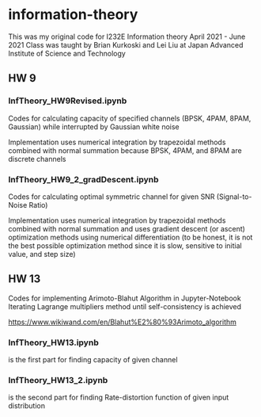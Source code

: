 # information-theory

This was my original code for I232E Information theory April 2021 - June 2021
Class was taught by Brian Kurkoski and Lei Liu at Japan Advanced Institute of Science and Technology

## HW 9
### InfTheory_HW9Revised.ipynb
Codes for calculating capacity of specified channels (BPSK, 4PAM, 8PAM, Gaussian)
while interrupted by Gaussian white noise

Implementation uses numerical integration by trapezoidal methods combined with normal summation
because BPSK, 4PAM, and 8PAM are discrete channels

### InfTheory_HW9_2_gradDescent.ipynb
Codes for calculating optimal symmetric channel for given SNR (Signal-to-Noise Ratio)

Implementation uses numerical integration by trapezoidal methods combined with normal summation
and uses gradient descent (or ascent) optimization methods using numerical differentiation
(to be honest, it is not the best possible optimization method since it is slow, sensitive to initial value, and step size)



## HW 13
Codes for implementing Arimoto-Blahut Algorithm in Jupyter-Notebook
Iterating Lagrange multipliers method until self-consistency is achieved

https://www.wikiwand.com/en/Blahut%E2%80%93Arimoto_algorithm

### InfTheory_HW13.ipynb
is the first part for finding capacity of given channel
### InfTheory_HW13_2.ipynb
is the second part for finding Rate-distortion function of given input distribution
